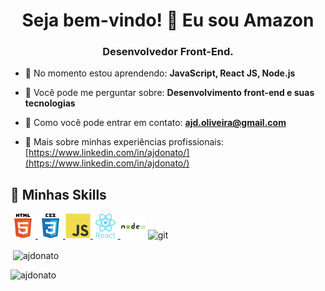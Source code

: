 <h1 align="center">Seja bem-vindo! 👋 Eu sou Amazon</h1>
<h3 align="center">Desenvolvedor Front-End.</h3>

- :seedling: No momento estou aprendendo: **JavaScript, React JS, Node.js**

- :speech_balloon: Você pode me perguntar sobre: **Desenvolvimento front-end e suas tecnologias**

- :love_letter: Como você pode entrar em contato: **ajd.oliveira@gmail.com**

- 💼 Mais sobre minhas experiências profissionais: [https://www.linkedin.com/in/ajdonato/](https://www.linkedin.com/in/ajdonato/)

## 🚀 Minhas Skills
<p align="left">
<a href="https://www.w3.org/html/" target="_blank"> <img src="https://raw.githubusercontent.com/devicons/devicon/master/icons/html5/html5-original-wordmark.svg" alt="html5" width="40" height="40"/> </a> 
<a href="https://www.w3schools.com/css/" target="_blank"> <img src="https://raw.githubusercontent.com/devicons/devicon/master/icons/css3/css3-original-wordmark.svg" alt="css3" width="40" height="40"/> </a>
<a href="https://git-scm.com/" target="_blank"> <a href="https://developer.mozilla.org/en-US/docs/Web/JavaScript" target="_blank"> <img src="https://raw.githubusercontent.com/devicons/devicon/master/icons/javascript/javascript-original.svg" alt="javascript" width="40" height="40"/> </a>
<a href="https://reactjs.org/" target="_blank"> <img src="https://raw.githubusercontent.com/devicons/devicon/master/icons/react/react-original-wordmark.svg" alt="react" width="40" height="40"/> </a>
<a href="https://nodejs.org" target="_blank"> <img src="https://raw.githubusercontent.com/devicons/devicon/master/icons/nodejs/nodejs-original-wordmark.svg" alt="nodejs" width="40" height="40"/></a> <img src="https://www.vectorlogo.zone/logos/git-scm/git-scm-icon.svg" alt="git" width="40" height="40"/> </a>   </p>

<p>&nbsp;<img align="center" src="https://github-readme-stats.vercel.app/api?username=ajdonato&show_icons=true&theme=dracula&locale=en" alt="ajdonato" /></p>
<p><img align="left" src="https://github-readme-stats.vercel.app/api/top-langs?username=ajdonato&show_icons=true&theme=dracula&locale=en&layout=compact" alt="ajdonato" /></p>

